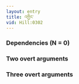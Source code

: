 ```yaml
---
layout: entry
title: འགྱིང་
vid: Hill:0302
---
```

### Dependencies (N = 0)


### Two overt arguments


### Three overt arguments
